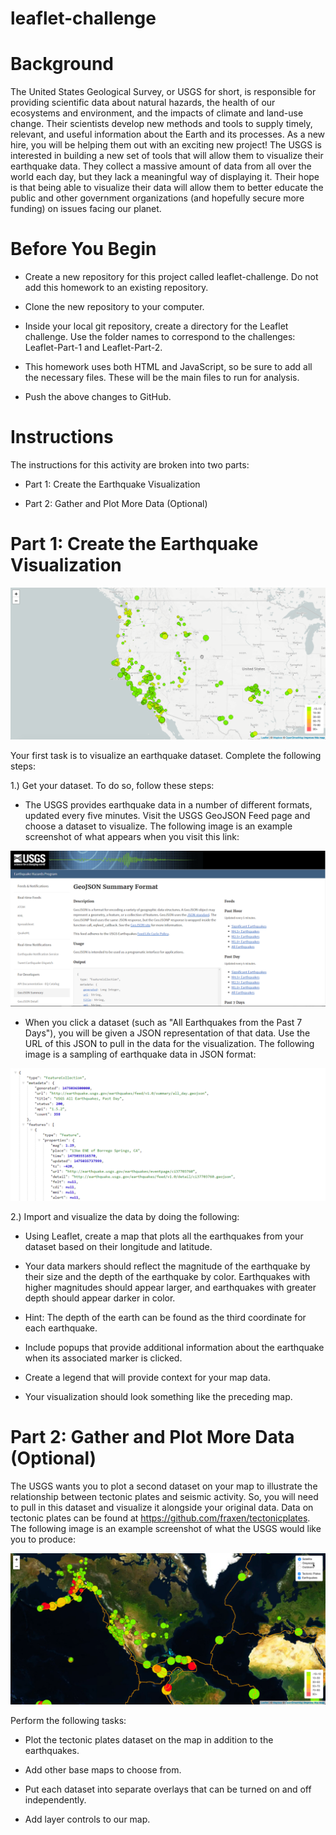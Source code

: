 # leaflet-challenge


# Background
The United States Geological Survey, or USGS for short, is responsible for providing scientific data about natural hazards, the health of our ecosystems and environment, and the impacts of climate and land-use change. Their scientists develop new methods and tools to supply timely, relevant, and useful information about the Earth and its processes. As a new hire, you will be helping them out with an exciting new project!
The USGS is interested in building a new set of tools that will allow them to visualize their earthquake data. They collect a massive amount of data from all over the world each day, but they lack a meaningful way of displaying it. Their hope is that being able to visualize their data will allow them to better educate the public and other government organizations (and hopefully secure more funding) on issues facing our planet.

# Before You Begin


- Create a new repository for this project called leaflet-challenge. Do not add this homework to an existing repository.


- Clone the new repository to your computer.


- Inside your local git repository, create a directory for the Leaflet challenge. Use the folder names to correspond to the challenges: Leaflet-Part-1 and Leaflet-Part-2.


- This homework uses both HTML and JavaScript, so be sure to add all the necessary files. These will be the main files to run for analysis.


- Push the above changes to GitHub.



# Instructions
The instructions for this activity are broken into two parts:


- Part 1: Create the Earthquake Visualization


- Part 2: Gather and Plot More Data (Optional)



# Part 1: Create the Earthquake Visualization

![](https://github.com/evz5050/leaflet-challenge/blob/main/images/2-BasicMap%20(1).png)

Your first task is to visualize an earthquake dataset. Complete the following steps:


1.) Get your dataset. To do so, follow these steps:

- The USGS provides earthquake data in a number of different formats, updated every five minutes. Visit the USGS GeoJSON Feed page and choose a dataset to visualize. The following image is an example screenshot of what appears when you visit this link:

![](https://github.com/evz5050/leaflet-challenge/blob/main/images/3-Data.png)


- When you click a dataset (such as "All Earthquakes from the Past 7 Days"), you will be given a JSON representation of that data. Use the URL of this JSON to pull in the data for the visualization. The following image is a sampling of earthquake data in JSON format:

![](https://github.com/evz5050/leaflet-challenge/blob/main/images/4-JSON.png)


2.) Import and visualize the data by doing the following:


- Using Leaflet, create a map that plots all the earthquakes from your dataset based on their longitude and latitude.


- Your data markers should reflect the magnitude of the earthquake by their size and the depth of the earthquake by color. Earthquakes with higher magnitudes should appear larger, and earthquakes with greater depth should appear darker in color.


- Hint: The depth of the earth can be found as the third coordinate for each earthquake.




- Include popups that provide additional information about the earthquake when its associated marker is clicked.


- Create a legend that will provide context for your map data.


- Your visualization should look something like the preceding map.






# Part 2: Gather and Plot More Data (Optional)
The USGS wants you to plot a second dataset on your map to illustrate the relationship between tectonic plates and seismic activity. So, you will need to pull in this dataset and visualize it alongside your original data. Data on tectonic plates can be found at https://github.com/fraxen/tectonicplates.
The following image is an example screenshot of what the USGS would like you to produce:

![](https://github.com/evz5050/leaflet-challenge/blob/main/images/5-Advanced.png)

Perform the following tasks:


- Plot the tectonic plates dataset on the map in addition to the earthquakes.


- Add other base maps to choose from.


- Put each dataset into separate overlays that can be turned on and off independently.


- Add layer controls to our map.
